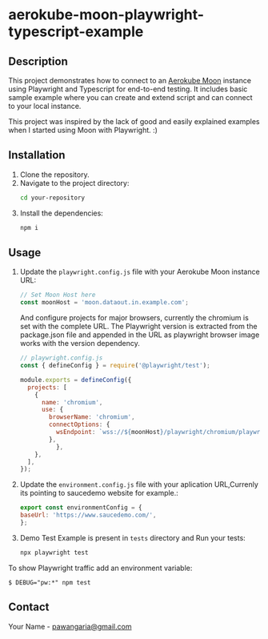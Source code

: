 # aerokube-moon-playwright-typescript-example

## Description

This project demonstrates how to connect to an [Aerokube Moon](https://aerokube.com/moon/) instance using Playwright and Typescript for end-to-end testing. It includes basic sample example where you can create and extend script and can connect to your local instance.

This project was inspired by the lack of good and easily explained examples when I started using Moon with Playwright. :)

## Installation

1. Clone the repository.
2. Navigate to the project directory:
    ```bash
    cd your-repository
    ```
3. Install the dependencies:
    ```bash
    npm i
    ```

## Usage

1. Update the `playwright.config.js` file with your Aerokube Moon instance URL:
    ```javascript
    // Set Moon Host here
    const moonHost = 'moon.dataout.in.example.com';
    ```
    And configure projects for major browsers, currently the chromium is set with the complete URL. The Playwright version is extracted from the package.json file and appended in the URL as playwright browser image works with the version dependency.

    ```javascript
    // playwright.config.js
    const { defineConfig } = require('@playwright/test');

    module.exports = defineConfig({
      projects: [
        {
          name: 'chromium',
          use: {
            browserName: 'chromium',
            connectOptions: {
              wsEndpoint: `wss://${moonHost}/playwright/chromium/playwright-${playwrightVersion()}?headless=false&arg=--ignore-certificate-errors`,
            },
              },
        },
      ],
    });
    ```

2. Update the `environment.config.js` file with your aplication URL,Currenly its pointing to saucedemo website for example.:
    ```javascript
    export const environmentConfig = {
    baseUrl: 'https://www.saucedemo.com/',
    };
    ```

3. Demo Test Example is present in `tests` directory and Run your tests:
    ```bash
    npx playwright test
    ```

To show Playwright traffic add an environment variable:

```
$ DEBUG="pw:*" npm test
```    

## Contact

Your Name - pawangaria@gmail.com
